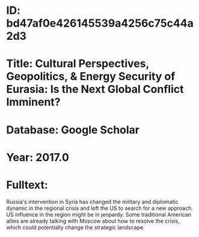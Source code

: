# ID: bd47af0e426145539a4256c75c44a2d3
# Title: Cultural Perspectives, Geopolitics, & Energy Security of Eurasia: Is the Next Global Conflict Imminent?
# Database: Google Scholar
# Year: 2017.0
# Fulltext:
Russia's intervention in Syria has changed the military and diplomatic dynamic in the regional crisis and left the US to search for a new approach.
US influence in the region might be in jeopardy.
Some traditional American allies are already talking with Moscow about how to resolve the crisis, which could potentially change the strategic landscape.